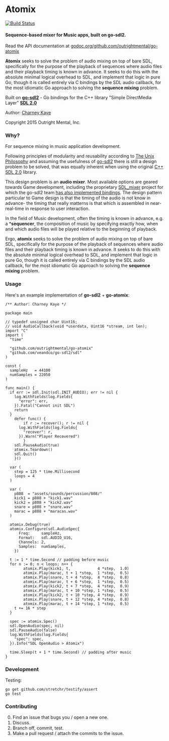 # Atomix 

[![Build Status](https://travis-ci.org/outrightmental/go-atomix.svg?branch=master)](https://travis-ci.org/outrightmental/go-atomix)

#### Sequence-based mixer for Music apps, built on go-sdl2.

Read the API documentation at [godoc.org/github.com/outrightmental/go-atomix](https://godoc.org/github.com/outrightmental/go-atomix)

**Atomix** seeks to solve the problem of audio mixing on top of bare SDL, specifically for the purpose of the playback of sequences where audio files and their playback timing is known in advance. It seeks to do this with the absolute minimal logical overhead to SDL, and implement that logic in pure Go, though it is called entirely via C bindings by the SDL audio callback, for the most idiomatic Go approach to solving the **sequence mixing** problem.

Built on **[go-sdl2](https://github.com/veandco/go-sdl2)** - Go bindings for the C++ library "Simple DirectMedia Layer" **[SDL 2.0](https://www.libsdl.org/)**

Author: [Charney Kaye](http://w.charney.io)

Copyright 2015 Outright Mental, Inc.

### Why?

For sequence mixing in music application development.

Following principles of modularity and reusability according to [The Unix Philosophy](http://en.wikipedia.org/wiki/Unix_philosophy) and assuming the usefulness of [go-sdl2](https://github.com/veandco/go-sdl2) there is still a design problem to be solved, that was equally inherent when using the original [C++ SDL 2.0](https://www.libsdl.org/) library.

This design problem is an **audio mixer**. Most available options are geared towards Game development, including the proprietary [SDL_mixer](https://www.libsdl.org/projects/SDL_mixer/) project for which the go-sdl2 team [has also implemented bindings](https://github.com/veandco/go-sdl2/blob/master/sdl_mixer/sdl_mixer.go). The design pattern particular to Game design is that the timing of the audio is not know in advance- the timing that really matterns is that which is assembled in near-real-time in response to user interaction.

In the field of Music development, often the timing is known in advance, e.g. a ***sequencer**, the composition of music by specifying exactly how, when and which audio files will be played relative to the beginning of playback.

Ergo, **atomix** seeks to solve the problem of audio mixing on top of bare SDL, specifically for the purpose of the playback of sequences where audio files and their playback timing is known in advance. It seeks to do this with the absolute minimal logical overhead to SDL, and implement that logic in pure Go, though it is called entirely via C bindings by the SDL audio callback, for the most idiomatic Go approach to solving the **sequence mixing** problem.

### Usage

Here's an example implementation of **go-sdl2** + **go-atomix**:

    /** Author: Charney Kaye */
    
    package main
    
    // typedef unsigned char Uint16;
    // void AudioCallback(void *userdata, Uint16 *stream, int len);
    import "C"
    import (
      "time"
    
      "github.com/outrightmental/go-atomix"
      "github.com/veandco/go-sdl2/sdl"
    )
    
    const (
      sampleHz   = 44100
      numSamples = 22050
    )
    
    func main() {
      if err := sdl.Init(sdl.INIT_AUDIO); err != nil {
        log.WithFields(log.Fields{
          "error": err,
        }).Fatal("Cannot init SDL")
        return
      }
        defer func() {
            if r := recover(); r != nil {
          log.WithFields(log.Fields{
            "recover": r,
          }).Warn("Player Recovered")
            }
        sdl.PauseAudio(true)
        atomix.Teardown()
        sdl.Quit()
        }()
    
      var (
        step = 125 * time.Millisecond
        loops = 4
      )
    
      var (
        p808  = "assets/sounds/percussion/808/"
        kick1 = p808 + "kick1.wav"
        kick2 = p808 + "kick2.wav"
        snare = p808 + "snare.wav"
        marac = p808 + "maracas.wav"
      )
    
      atomix.Debug(true)
      atomix.Configure(sdl.AudioSpec{
          Freq:     sampleHz,
          Format:   sdl.AUDIO_U16,
          Channels: 2,
          Samples:  numSamples,
        })
    
      t := 1 * time.Second // padding before music
      for n := 0; n < loops; n++ {
            atomix.Play(kick1, t,            4 *step,  1.0)
            atomix.Play(marac, t + 1 *step,  1 *step,  0.5)
            atomix.Play(snare, t + 4 *step,  4 *step,  0.8)
            atomix.Play(marac, t + 6 *step,  1 *step,  0.5)
            atomix.Play(kick2, t + 7 *step,  4 *step,  0.9)
            atomix.Play(marac, t + 10 *step, 1 *step,  0.5)
            atomix.Play(kick2, t + 10 *step, 4 *step,  0.9)
            atomix.Play(snare, t + 12 *step, 4 *step,  0.8)
            atomix.Play(marac, t + 14 *step, 1 *step,  0.5)
        t += 16 * step
      }
    
      spec := atomix.Spec()
      sdl.OpenAudio(spec, nil)
      sdl.PauseAudio(false)
      log.WithFields(log.Fields{
        "spec": spec,
      }).Info("SDL OpenAudio > Atomix")
    
      time.Sleep(t + 1 * time.Second) // padding after music
    }


### Development

Testing:

    go get github.com/stretchr/testify/assert
    go test

### Contributing

0. Find an issue that bugs you / open a new one.
1. Discuss.
2. Branch off, commit, test.
3. Make a pull request / attach the commits to the issue.
